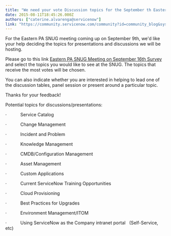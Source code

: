 ```yaml
---
title: "We need your vote Discussion topics for the September th Eastern PA SNUG"
date: 2015-08-11T18:45:26.000Z
authors: ["caterine.alvarenga@servicenow"]
link: "https://community.servicenow.com/community?id=community_blog&sys_id=82ade2a9dbd0dbc01dcaf3231f961923"
---
```

<p>For the Eastern PA SNUG meeting coming up on September 9th, we'd like your help deciding the topics for presentations and discussions we will be hosting.</p><p></p><p>Please go to this link <a title=".zoomerang.com/s/XPLLMVK" href="https://s.zoomerang.com/s/XPLLMVK">Eastern PA SNUG Meeting on September 16th Survey</a> and select the topics you would like to see at the SNUG. The topics that receive the most votes will be chosen.</p><p></p><p>You can also indicate whether you are interested in helping to lead one of the discussion tables, panel session or present around a particular topic. </p><p></p><p>Thanks for your feedback!</p><p></p><p>Potential topics for discussions/presentations:</p><p></p><p> ·           Service Catalog</p><p> ·           Change Management</p><p> ·           Incident and Problem</p><p> ·           Knowledge Management </p><p> ·           CMDB/Configuration Management </p><p> ·           Asset Management</p><p> ·           Custom Applications</p><p> ·           Current ServiceNow Training Opportunities</p><p> ·           Cloud Provisioning</p><p> ·           Best Practices for Upgrades</p><p> ·           Environment Management/ITOM</p><p> ·           Using ServiceNow as the Company intranet portal   (Self-Service, etc)</p>